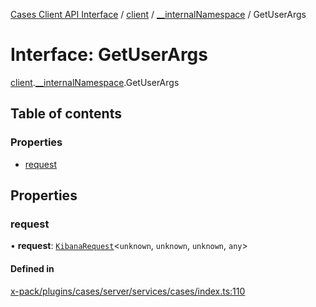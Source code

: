 [Cases Client API Interface](../README.md) / [client](../modules/client.md) / [\_\_internalNamespace](../modules/client.__internalNamespace.md) / GetUserArgs

# Interface: GetUserArgs

[client](../modules/client.md).[__internalNamespace](../modules/client.__internalNamespace.md).GetUserArgs

## Table of contents

### Properties

- [request](client.__internalNamespace.GetUserArgs.md#request)

## Properties

### request

• **request**: [`KibanaRequest`](../classes/client.__internalNamespace.KibanaRequest.md)<`unknown`, `unknown`, `unknown`, `any`\>

#### Defined in

[x-pack/plugins/cases/server/services/cases/index.ts:110](https://github.com/elastic/kibana/blob/06b0f975f60/x-pack/plugins/cases/server/services/cases/index.ts#L110)
